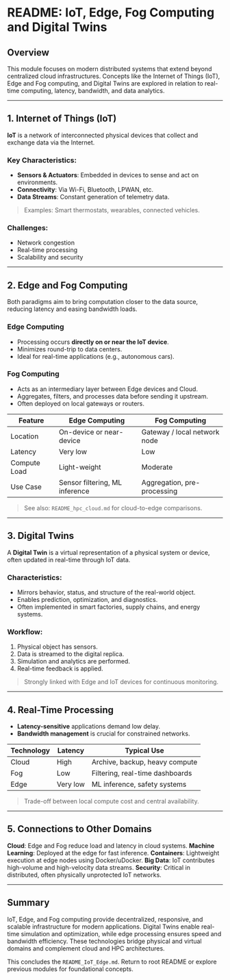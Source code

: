 # README: IoT, Edge, Fog Computing and Digital Twins

## Overview

This module focuses on modern distributed systems that extend beyond centralized cloud infrastructures. Concepts like the Internet of Things (IoT), Edge and Fog computing, and Digital Twins are explored in relation to real-time computing, latency, bandwidth, and data analytics.

---

## 1. Internet of Things (IoT)

**IoT** is a network of interconnected physical devices that collect and exchange data via the Internet.

### Key Characteristics:

* **Sensors & Actuators**: Embedded in devices to sense and act on environments.
* **Connectivity**: Via Wi-Fi, Bluetooth, LPWAN, etc.
* **Data Streams**: Constant generation of telemetry data.

> Examples: Smart thermostats, wearables, connected vehicles.

### Challenges:

* Network congestion
* Real-time processing
* Scalability and security

---

## 2. Edge and Fog Computing

Both paradigms aim to bring computation closer to the data source, reducing latency and easing bandwidth loads.

### Edge Computing

* Processing occurs **directly on or near the IoT device**.
* Minimizes round-trip to data centers.
* Ideal for real-time applications (e.g., autonomous cars).

### Fog Computing

* Acts as an intermediary layer between Edge devices and Cloud.
* Aggregates, filters, and processes data before sending it upstream.
* Often deployed on local gateways or routers.

| Feature      | Edge Computing                 | Fog Computing                |
| ------------ | ------------------------------ | ---------------------------- |
| Location     | On-device or near-device       | Gateway / local network node |
| Latency      | Very low                       | Low                          |
| Compute Load | Light-weight                   | Moderate                     |
| Use Case     | Sensor filtering, ML inference | Aggregation, pre-processing  |

>  See also: `README_hpc_cloud.md` for cloud-to-edge comparisons.

---

## 3. Digital Twins

A **Digital Twin** is a virtual representation of a physical system or device, often updated in real-time through IoT data.

### Characteristics:

* Mirrors behavior, status, and structure of the real-world object.
* Enables prediction, optimization, and diagnostics.
* Often implemented in smart factories, supply chains, and energy systems.

### Workflow:

1. Physical object has sensors.
2. Data is streamed to the digital replica.
3. Simulation and analytics are performed.
4. Real-time feedback is applied.

> Strongly linked with Edge and IoT devices for continuous monitoring.

---

## 4. Real-Time Processing

* **Latency-sensitive** applications demand low delay.
* **Bandwidth management** is crucial for constrained networks.

| Technology | Latency  | Typical Use                     |
| ---------- | -------- | ------------------------------- |
| Cloud      | High     | Archive, backup, heavy compute  |
| Fog        | Low      | Filtering, real-time dashboards |
| Edge       | Very low | ML inference, safety systems    |

> Trade-off between local compute cost and central availability.

---

## 5. Connections to Other Domains

**Cloud**: Edge and Fog reduce load and latency in cloud systems.
**Machine Learning**: Deployed at the edge for fast inference.
**Containers**: Lightweight execution at edge nodes using Docker/uDocker.
**Big Data**: IoT contributes high-volume and high-velocity data streams.
**Security**: Critical in distributed, often physically unprotected IoT networks.

---

## Summary

IoT, Edge, and Fog computing provide decentralized, responsive, and scalable infrastructure for modern applications. Digital Twins enable real-time simulation and optimization, while edge processing ensures speed and bandwidth efficiency. These technologies bridge physical and virtual domains and complement cloud and HPC architectures.

This concludes the `README_IoT_Edge.md`. Return to root README or explore previous modules for foundational concepts.
